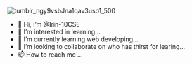 ![tumblr_ngy9vsbJna1qav3uso1_500](https://user-images.githubusercontent.com/99758787/197364267-124d8ee2-d975-4a36-a575-5bd92ac86c97.gif)
- 👋 Hi, I’m @Irin-10CSE
- 👀 I’m interested in learning...
- 🌱 I’m currently learning web developing...
- 💞️ I’m looking to collaborate on who has thirst for learing...
- 📫 How to reach me ...

<!---
Irin-10CSE/Irin-10CSE is a ✨ special ✨ repository because its `README.md` (this file) appears on your GitHub profile.
You can click the Preview link to take a look at your changes.
--->
